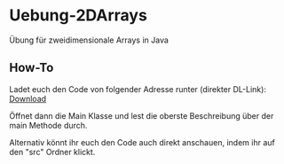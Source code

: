 
# Uebung-2DArrays
 Übung für zweidimensionale Arrays in Java
 
## How-To
Ladet euch den Code von folgender Adresse runter (direkter DL-Link):
[Download](https://github.com/CAS-ual-TY/Uebung-2DArrays/archive/master.zip)

Öffnet dann die Main Klasse und lest die oberste Beschreibung über der main Methode durch.

Alternativ könnt ihr euch den Code auch direkt anschauen, indem ihr auf den "src" Ordner klickt.
